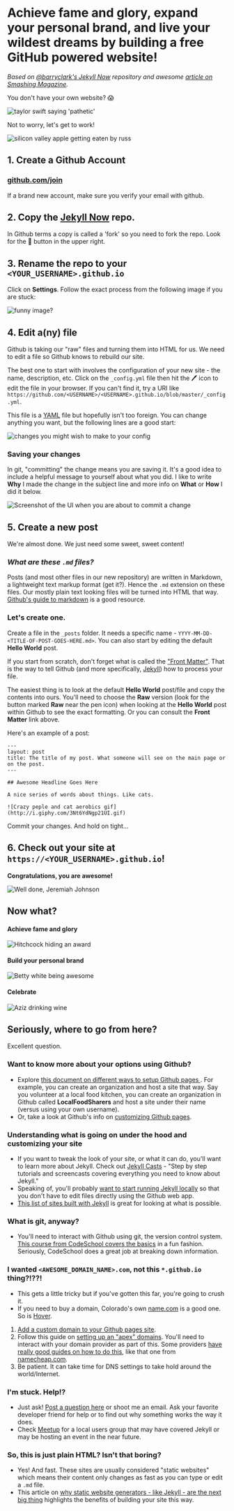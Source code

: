 # Achieve fame and glory, expand your personal brand, and live your wildest dreams by building a free GitHub powered website!

_Based on [@barryclark's Jekyll Now](https://github.com/barryclark/jekyll-now) repository and awesome [article on Smashing Magazine](https://www.smashingmagazine.com/2014/08/build-blog-jekyll-github-pages/)._

You don't have your own website? 😱

![taylor swift saying 'pathetic'](http://cdn4.teen.com/wp-content/uploads/2014/02/week-in-review-taylor-swift-gifs-pretty-little-liars.gif)

Not to worry, let's get to work!

![silicon valley apple getting eaten by russ](http://i.giphy.com/xT0GqrBXjVVBJajQNG.gif)

## 1. Create a Github Account

### [github.com/join](github.com/join)

If a brand new account, make sure you verify your email with github.

## 2. Copy the [Jekyll Now](https://github.com/barryclark/jekyll-now) repo. 

In Github terms a copy is called a 'fork' so you need to fork the repo. Look for the 🍴 button in the upper right.

## 3. Rename the repo to your `<YOUR_USERNAME>.github.io`

Click on **Settings**. Follow the exact process from the following image if you are stuck:

![funny image?](https://media-mediatemple.netdna-ssl.com/wp-content/uploads/2014/07/step1.gif)

## 4. Edit a(ny) file

Github is taking our "raw" files and turning them into HTML for us. 
We need to edit a file so Github knows to rebuild our site.

The best one to start with involves the configuration of your new site - the name, description, etc.
Click on the `_config.yml` file then hit the 🖊 icon to edit the file in your browser.
If you can't find it, try a URI like `https://github.com/<USERNAME>/<USERNAME>.github.io/blob/master/_config.yml`.

This file is a [YAML](http://www.yaml.org/start.html) file but hopefully isn't too foreign.
You can change anything you want, but the following lines are a good start:

![changes you might wish to make to your config](https://cloud.githubusercontent.com/assets/203683/16789111/e2c0595c-4867-11e6-9f93-783e919b22ed.png)

### Saving your changes

In git, "committing" the change means you are saving it. It's a good idea to include a helpful message to yourself about what you did.
I like to write **Why** I made the change in the subject line and more info on **What** or **How** I did it below.

![Screenshot of the UI when you are about to commit a change](https://cloud.githubusercontent.com/assets/203683/16789146/4acfdde2-4868-11e6-81ac-dbf3db1f6bbb.png)

## 5. Create a new post

We're almost done. We just need some sweet, sweet content!

### _What are these `.md` files?_
Posts (and most other files in our new repository) are written in Markdown, a lightweight text markup format (get it?). Hence the `.md` extension on these files. Our mostly plain text looking files will be turned into HTML that way.
[Github's guide to markdown](https://help.github.com/articles/basic-writing-and-formatting-syntax/) is a good resource.

### Let's create one.
Create a file in the `_posts` folder. It needs a specific name - `YYYY-MM-DD-<TITLE-OF-POST-GOES-HERE.md>`.
You can also start by editing the default **Hello World** post.

If you start from scratch, don't forget what is called the ["Front Matter"](https://jekyllrb.com/docs/frontmatter/).
That is the way to tell Github (and more specifically, [Jekyll](https://jekyllrb.com)) how to process your file.

The easiest thing is to look at the default **Hello World** post/file and copy the contents into ours. You'll need to choose the **Raw** version (look for the button marked **Raw** near the pen icon) when looking at the **Hello World** post within Github to see the exact formatting. Or you can consult the **Front Matter** link above.

Here's an example of a post:
```jekyll
---
layout: post
title: The title of my post. What someone will see on the main page or on the post.
---

## Awesome Headline Goes Here

A nice series of words about things. Like cats.

![Crazy peple and cat aerobics gif](http://i.giphy.com/3Nt6YdNgp21UI.gif)
```

Commit your changes. And hold on tight...

## 6. Check out your site at `https://<YOUR_USERNAME>.github.io`!

**Congratulations, you are awesome!**

![Well done, Jeremiah Johnson](http://i.giphy.com/12OTxgtyHG11QI.gif)

## Now what?

#### Achieve fame and glory

![Hitchcock hiding an award](http://i.giphy.com/j2mV6rFyM9dHG.gif)

#### Build your personal brand

![Betty white being awesome](https://toniclc.files.wordpress.com/2016/01/2013-09-24-gif9.gif?w=620)

#### Celebrate

![Aziz drinking wine](http://i.giphy.com/l3V0dUu8awcyNJqxO.gif)

## Seriously, where to go from here?

Excellent question.

### Want to know more about your options using Github?
* Explore [this document on different ways to setup Github pages ](https://help.github.com/articles/user-organization-and-project-pages/). For example, you can create an organization and host a site that way. Say you volunteer at a local food kitchen, you can create an organization in Github called **LocalFoodSharers** and host a site under their name (versus using your own username).
* Or, take a look at Github's info on [customizing Github pages](https://help.github.com/categories/customizing-github-pages/).

### Understanding what is going on under the hood and customizing your site

* If you want to tweak the look of your site, or what it can do, you'll want to learn more about Jekyll. Check out [Jekyll Casts](http://jekyll.tips/) - "Step by step tutorials and screencasts covering everything you need to know about Jekyll."
* Speaking of, you'll probably [want to start running Jekyll locally](https://help.github.com/articles/setting-up-your-github-pages-site-locally-with-jekyll/) so that you don't have to edit files directly using the Github web app.
* [This list of sites built with Jekyll](https://github.com/jekyll/jekyll/wiki/Sites) is great for looking at what is possible.

### What is git, anyway?
* You'll need to interact with Github using git, the version control system. [This course from CodeSchool covers the basics](https://www.codeschool.com/courses/try-git) in a fun fashion. Seriously, CodeSchool does a great job at breaking down information.

### I wanted `<AWESOME_DOMAIN_NAME>.com`, not this `*.github.io` thing?!??!
* This gets a little tricky but if you've gotten this far, you're going to crush it.
* If you need to buy a domain, Colorado's own [name.com](https://name.com) is a good one. So is [Hover](https://hover.com).

1. [Add a custom domain to your Github pages site](https://help.github.com/articles/adding-or-removing-a-custom-domain-for-your-github-pages-site/).
2. Follow this guide on [setting up an "apex" domains](https://help.github.com/articles/setting-up-an-apex-domain/). You'll need to interact with your domain provider as part of this. Some providers [have really good guides on how to do this](https://www.namecheap.com/support/knowledgebase/article.aspx/9645/2208/how-do-i-link-my-domain-to-github-pages), like that one from [namecheap.com](namecheap.com).
3. Be patient. It can take time for DNS settings to take hold around the world/Internet.

### I'm stuck. Help!?

* Just ask! [Post a question here](https://github.com/threecommas/yourownwebsite/issues) or shoot me an email. Ask your favorite developer friend for help or to find out why something works the way it does.
* Check [Meetup](meetup.com) for a local users group that may have covered Jekyll or may be hosting an event in the near future.

### So, this is just plain HTML? Isn't that boring?

* Yes! And fast. These sites are usually considered "static websites" which means their content only changes as fast as you can type or edit a `.md` file.
* This article on [why static website generators - like Jekyll - are the next big thing](https://www.smashingmagazine.com/2015/11/modern-static-website-generators-next-big-thing/) highlights the benefits of building your site this way.



